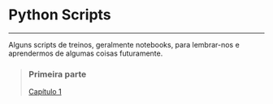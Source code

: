 # Python Scripts

---

Alguns scripts de treinos, geralmente notebooks, para lembrar-nos e aprendermos de algumas coisas futuramente.


> ### Primeira parte
>
> [Capítulo 1](https://github.com/barbosarafael/Aprendizado-de-Python/blob/master/Python%20Cap1.ipynb) 


